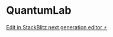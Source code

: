 # QuantumLab

[Edit in StackBlitz next generation editor ⚡️](https://stackblitz.com/~/github.com/andresmoreno28/QuantumLab)